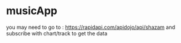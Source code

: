 # musicApp
you may need to go to : 
https://rapidapi.com/apidojo/api/shazam
and subscribe with chart/track to get the data 
